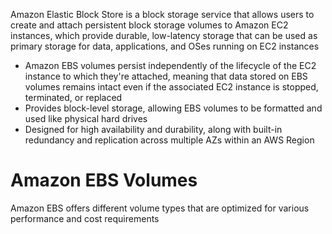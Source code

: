 Amazon Elastic Block Store is a block storage service that allows users to create and attach persistent block storage volumes to Amazon EC2 instances, which provide durable, low-latency storage that can be used as primary storage for data, applications, and OSes running on EC2 instances

* Amazon EBS volumes persist independently of the lifecycle of the EC2 instance to which they're attached, meaning that data stored on EBS volumes remains intact even if the associated EC2 instance is stopped, terminated, or replaced
* Provides block-level storage, allowing EBS volumes to be formatted and used like physical hard drives
* Designed for high availability and durability, along with built-in redundancy and replication across multiple AZs within an AWS Region

# Amazon EBS Volumes

Amazon EBS offers different volume types that are optimized for various performance and cost requirements

